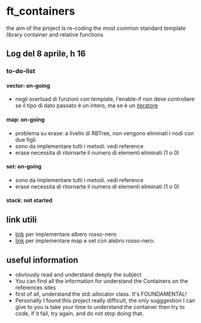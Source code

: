 # ft_containers

the aim of the project is re-coding the most common standard template library container and relative functions

## Log del 8 aprile, h 16
### to-do-list
#### vector: on-going
- negli overload di funzioni con template, l'enable-if non deve controllare se il tipo di dato passato è un intero, ma se è un [iteratore](https://stackoverflow.com/questions/4335962/how-to-check-if-a-template-parameter-is-an-iterator-type-or-not)
#### map: on-going
- problema su erase: a livello di RBTree, non vengono eliminati i nodi con due figli
- sono da implementare tutti i metodi. vedi reference
- erase necessita di ritornarte il numero di elementi eliminati (1 o 0)
#### set: on-going
- sono da implementare tutti i metodi. vedi reference
- erase necessita di ritornarte il numero di elementi eliminati (1 o 0)
#### stack: not started

## link utili
- [link](https://algorithmtutor.com/Data-Structures/Tree/Red-Black-Trees/) per implementare albero rosso-nero
- [link](https://programmer.ink/think/use-a-red-black-tree-to-encapsulate-set-and-map-at-the-same-time.html) per implementare
map e set con alebro rosso-nero.


## useful information
- obviously read and understand deeply the subject
- You can find all the information for understand the Containers on the references sites
- first of all, understand the std::allocator class. It's FOUNDAMENTAL!
- Personally I found this project really difficult, the only sugggestion I can give to you is take your time
to understand the container then try to code, if it fail, try again, and do not stop doing that.
